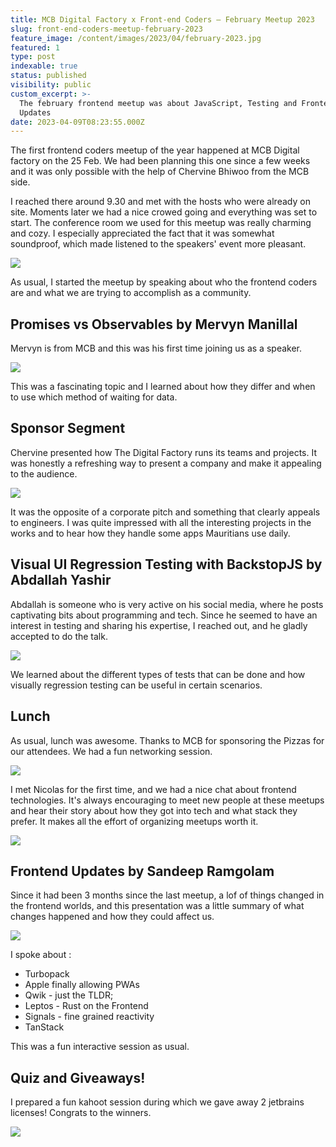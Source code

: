 ```yaml
---
title: MCB Digital Factory x Front-end Coders – February Meetup 2023
slug: front-end-coders-meetup-february-2023
feature_image: /content/images/2023/04/february-2023.jpg
featured: 1
type: post
indexable: true
status: published
visibility: public
custom_excerpt: >-
  The february frontend meetup was about JavaScript, Testing and Frontend
  Updates
date: 2023-04-09T08:23:55.000Z
---
```


The first frontend coders meetup of the year happened at MCB Digital factory on the 25 Feb. We had been planning this one since a few weeks and it was only possible with the help of Chervine Bhiwoo from the MCB side.

I reached there around 9.30 and met with the hosts who were already on site. Moments later we had a nice crowed going and everything was set to start. The conference room we used for this meetup was really charming and cozy. I especially appreciated the fact that it was somewhat soundproof, which made listened to the speakers' event more pleasant.

![](/content/images/2023/04/image-4.png)

As usual, I started the meetup by speaking about who the frontend coders are and what we are trying to accomplish as a community.

## Promises vs Observables by Mervyn Manillal

Mervyn is from MCB and this was his first time joining us as a speaker.

![](/content/images/2023/04/image.png)

This was a fascinating topic and I learned about how they differ and when to use which method of waiting for data.

## Sponsor Segment

Chervine presented how The Digital Factory runs its teams and projects. It was honestly a refreshing way to present a company and make it appealing to the audience.

![](/content/images/2023/04/image-1.png)

It was the opposite of a corporate pitch and something that clearly appeals to engineers. I was quite impressed with all the interesting projects in the works and to hear how they handle some apps Mauritians use daily.

## Visual UI Regression Testing with BackstopJS by Abdallah Yashir

Abdallah is someone who is very active on his social media, where he posts captivating bits about programming and tech. Since he seemed to have an interest in testing and sharing his expertise, I reached out, and he gladly accepted to do the talk.

![](/content/images/2023/04/image-5.png)

We learned about the different types of tests that can be done and how visually regression testing can be useful in certain scenarios.

## Lunch

As usual, lunch was awesome. Thanks to MCB for sponsoring the Pizzas for our attendees. We had a fun networking session.

![](/content/images/2023/04/image-2.png)

I met Nicolas for the first time, and we had a nice chat about frontend technologies. It's always encouraging to meet new people at these meetups and hear their story about how they got into tech and what stack they prefer. It makes all the effort of organizing meetups worth it.

![](/content/images/2023/04/image-6.png)

## Frontend Updates by Sandeep Ramgolam

Since it had been 3 months since the last meetup, a lof of things changed in the frontend worlds, and this presentation was a little summary of what changes happened and how they could affect us.

![](/content/images/2023/04/image-9.png)

I spoke about :

*   Turbopack
*   Apple finally allowing PWAs
*   Qwik - just the TLDR;
*   Leptos - Rust on the Frontend
*   Signals - fine grained reactivity
*   TanStack

This was a fun interactive session as usual.

## Quiz and Giveaways!

I prepared a fun kahoot session during which we gave away 2 jetbrains licenses! Congrats to the winners.

![](/content/images/2023/04/image-3.png)